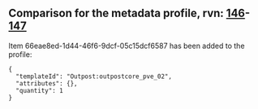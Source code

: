 ## Comparison for the metadata profile, rvn: [146](https://github.com/PRO100KatYT/FortniteProfileRevisions/tree/main/profiles/metadata/146%20metadata.json)-[147](https://github.com/PRO100KatYT/FortniteProfileRevisions/tree/main/profiles/metadata/147%20metadata.json)

Item 66eae8ed-1d44-46f6-9dcf-05c15dcf6587 has been added to the profile:

```
{
  "templateId": "Outpost:outpostcore_pve_02",
  "attributes": {},
  "quantity": 1
}
```

<br><br>
